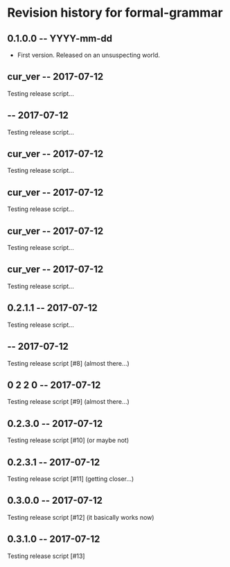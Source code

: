 # Revision history for formal-grammar

## 0.1.0.0  -- YYYY-mm-dd

* First version. Released on an unsuspecting world.
    
    
## cur_ver -- 2017-07-12

Testing release script...

    
    
##  -- 2017-07-12

Testing release script...

    
    
## cur_ver -- 2017-07-12

Testing release script...

    
    
## cur_ver -- 2017-07-12

Testing release script...

    
    
## cur_ver -- 2017-07-12

Testing release script...

    
    
## cur_ver -- 2017-07-12

Testing release script...

    
    
## 0.2.1.1 -- 2017-07-12

Testing release script...

    
    
##  -- 2017-07-12

Testing release script [#8] (almost there...)
    
    
## 0 2 2 0 -- 2017-07-12

Testing release script [#9] (almost there...)
    
    
## 0.2.3.0 -- 2017-07-12

Testing release script [#10] (or maybe not)
    
    
## 0.2.3.1 -- 2017-07-12

Testing release script [#11] (getting closer...)
    
    
## 0.3.0.0 -- 2017-07-12

Testing release script [#12] (it basically works now)
    
    
## 0.3.1.0 -- 2017-07-12

Testing release script [#13]
